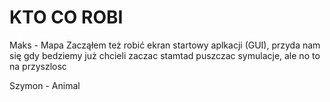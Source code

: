 # KTO CO ROBI

Maks - Mapa
Zacząłem też robić ekran startowy aplkacji (GUI), przyda nam się gdy bedziemy już chcieli zaczac stamtad puszczac symulacje, ale no to na przyszlosc 

Szymon - Animal

